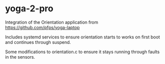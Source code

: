 # yoga-2-pro
Integration of the Orientation application from https://github.com/pfps/yoga-laptop 

Includes systemd services to ensure orientation starts to works on first boot and continues through suspend.

Some modifications to orientation.c to ensure it stays running through faults in the sensors.
